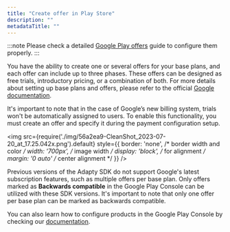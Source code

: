 ```yaml
---
title: "Create offer in Play Store"
description: ""
metadataTitle: ""
---
```


:::note
Please check a detailed [Google Play offers](google-play-offers) guide to configure them properly.
:::

You have the ability to create one or several offers for your base plans, and each offer can include up to three phases. These offers can be designed as free trials, introductory pricing, or a combination of both. For more details about setting up base plans and offers, please refer to the official [Google documentation](https://support.google.com/googleplay/android-developer/answer/12154973?hl=en).

It's important to note that in the case of Google’s new billing system, trials won't be automatically assigned to users. To enable this functionality, you must create an offer and specify it during the payment configuration setup.


<img
  src={require('./img/56a2ea9-CleanShot_2023-07-20_at_17.25.042x.png').default}
  style={{
    border: 'none', /* border width and color */
    width: '700px', /* image width */
    display: 'block', /* for alignment */
    margin: '0 auto' /* center alignment */
  }}
/>





Previous versions of the Adapty SDK do not support Google's latest subscription features, such as multiple offers per base plan. Only offers marked as **Backwards compatible** in the Google Play Console can be utilized with these SDK versions. It's important to note that only one offer per base plan can be marked as backwards compatible.

You can also learn how to configure products in the Google Play Console by checking our [documentation](android-products).